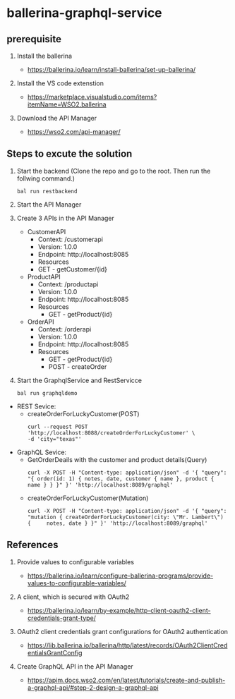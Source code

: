 # ballerina-graphql-service

## prerequisite
1. Install the ballerina 
    - https://ballerina.io/learn/install-ballerina/set-up-ballerina/
2. Install the VS code extenstion
    - https://marketplace.visualstudio.com/items?itemName=WSO2.ballerina

3. Download the API Manager
    - https://wso2.com/api-manager/

## Steps to excute the solution

1. Start the backend (Clone the repo and go to the root. Then run the follwing command.)
    ```
    bal run restbackend
    ```
2. Start the API Manager

3. Create 3 APIs in the API Manager

    - CustomerAPI
        - Context: /customerapi
        - Version: 1.0.0
        - Endpoint: http://localhost:8085
        - Resources
         - GET - getCustomer/{id}
    - ProductAPI
        - Context: /productapi
        - Version: 1.0.0
        - Endpoint: http://localhost:8085
        - Resources
            - GET - getProduct/{id}
    - OrderAPI
        - Context: /orderapi
        - Version: 1.0.0
        - Endpoint: http://localhost:8085
        - Resources
            - GET - getProduct/{id}
            - POST - createOrder

4. Start the GraphqlService and RestServicce
    ```
    bal run graphqldemo
    ```
- REST Sevice:
    - createOrderForLuckyCustomer(POST)
        ```
        curl --request POST 'http://localhost:8088/createOrderForLuckyCustomer' \
        -d 'city="texas"'
        ```
- GraphQL Sevice:
    - GetOrderDeails with the customer and product details(Query)
        ```
        curl -X POST -H "Content-type: application/json" -d '{ "query": "{ order(id: 1) { notes, date, customer { name }, product { name } } }" }' 'http://localhost:8089/graphql'
        ```
   - createOrderForLuckyCustomer(Mutation)
        ```
        curl -X POST -H "Content-type: application/json" -d '{ "query": "mutation { createOrderForLuckyCustomer(city: \"Mr. Lambert\") {     notes, date } }" }' 'http://localhost:8089/graphql'
        ```

## References

1. Provide values to configurable variables
    - https://ballerina.io/learn/configure-ballerina-programs/provide-values-to-configurable-variables/



2. A client, which is secured with OAuth2
    - https://ballerina.io/learn/by-example/http-client-oauth2-client-credentials-grant-type/


3. OAuth2 client credentials grant configurations for OAuth2 authentication
    - https://lib.ballerina.io/ballerina/http/latest/records/OAuth2ClientCredentialsGrantConfig





4. Create GraphQL API in the API Manager
    - https://apim.docs.wso2.com/en/latest/tutorials/create-and-publish-a-graphql-api/#step-2-design-a-graphql-api